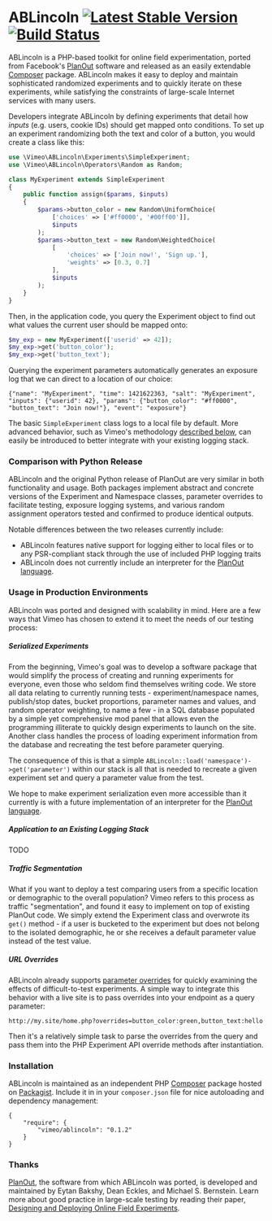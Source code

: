 # ABLincoln [![Latest Stable Version][version image]][packagist link] [![Build Status][build image]][build link]

[version image]: https://poser.pugx.org/vimeo/ablincoln/v/stable.svg
[packagist link]: https://packagist.org/packages/vimeo/ablincoln
[build image]: https://travis-ci.org/vimeo/ABLincoln.svg?branch=master
[build link]: https://travis-ci.org/vimeo/ABLincoln

ABLincoln is a PHP-based toolkit for online field experimentation, ported from
Facebook's [PlanOut][] software and released as an easily extendable
[Composer][installation] package. ABLincoln makes it easy to deploy and
maintain sophisticated randomized experiments and to quickly iterate on these
experiments, while satisfying the constraints of large-scale Internet services
with many users.

[PlanOut]: http://facebook.github.io/planout/
[installation]: #installation

Developers integrate ABLincoln by defining experiments that detail how _inputs_
(e.g. users, cookie IDs) should get mapped onto conditions. To set up an
experiment randomizing both the text and color of a button, you would create a
class like this:

```php
use \Vimeo\ABLincoln\Experiments\SimpleExperiment;
use \Vimeo\ABLincoln\Operators\Random as Random;

class MyExperiment extends SimpleExperiment
{
    public function assign($params, $inputs)
    {
        $params->button_color = new Random\UniformChoice(
            ['choices' => ['#ff0000', '#00ff00']],
            $inputs
        );
        $params->button_text = new Random\WeightedChoice(
            [
                'choices' => ['Join now!', 'Sign up.'],
                'weights' => [0.3, 0.7]
            ],
            $inputs
        );
    }
}
```

Then, in the application code, you query the Experiment object to find out what
values the current user should be mapped onto:

```php
$my_exp = new MyExperiment(['userid' => 42]);
$my_exp->get('button_color');
$my_exp->get('button_text');
```

Querying the experiment parameters automatically generates an exposure log that
we can direct to a location of our choice:

```
{"name": "MyExperiment", "time": 1421622363, "salt": "MyExperiment", "inputs": {"userid": 42}, "params": {"button_color": "#ff0000", "button_text": "Join now!"}, "event": "exposure"}
```

The basic `SimpleExperiment` class logs to a local file by default. More
advanced behavior, such as Vimeo's methodology [described below][logging], can
easily be introduced to better integrate with your existing logging stack.

[logging]: #application-to-an-existing-logging-stack

### Comparison with Python Release

ABLincoln and the original Python release of PlanOut are very similar in both
functionality and usage. Both packages implement abstract and concrete versions
of the Experiment and Namespace classes, parameter overrides to facilitate
testing, exposure logging systems, and various random assignment operators
tested and confirmed to produce identical outputs.

Notable differences between the two releases currently include:
  - ABLincoln features native support for logging either to local files or
  to any PSR-compliant stack through the use of included PHP logging traits
  - ABLincoln does not currently include an interpreter for the
  [PlanOut language][].

[PlanOut language]: http://facebook.github.io/planout/docs/planout-language.html

### Usage in Production Environments

ABLincoln was ported and designed with scalability in mind. Here are a few ways
that Vimeo has chosen to extend it to meet the needs of our testing process:

##### Serialized Experiments

From the beginning, Vimeo's goal was to develop a software package that would
simplify the process of creating and running experiments for everyone, even
those who seldom find themselves writing code. We store all data relating to
currently running tests - experiment/namespace names, publish/stop dates,
bucket proportions, parameter names and values, and random operator weighting,
to name a few - in a SQL database populated by a simple yet comprehensive
mod panel that allows even the programming illiterate to quickly design
experiments to launch on the site. Another class handles the process of loading
experiment information from the database and recreating the test before
parameter querying.

The consequence of this is that a simple
`ABLincoln::load('namespace')->get('parameter')` within our stack is all that
is needed to recreate a given experiment set and query a parameter value from
the test.

We hope to make experiment serialization even more accessible than it
currently is with a future implementation of an interpreter for the
[PlanOut language][].

##### Application to an Existing Logging Stack

TODO

##### Traffic Segmentation

What if you want to deploy a test comparing users from a specific location or
demographic to the overall population? Vimeo refers to this process as traffic
"segmentation", and found it easy to implement on top of existing PlanOut code.
We simply extend the Experiment class and overwrote its `get()` method - if a
user is bucketed to the experiment but does not belong to the isolated
demographic, he or she receives a default parameter value instead of the
test value.

##### URL Overrides

ABLincoln already supports [parameter overrides][] for quickly examining the
effects of difficult-to-test experiments. A simple way to integrate this
behavior with a live site is to pass overrides into your endpoint as a query
parameter:

```
http://my.site/home.php?overrides=button_color:green,button_text:hello
```

Then it's a relatively simple task to parse the overrides from the query and
pass them into the PHP Experiment API override methods after instantiation.

[parameter overrides]: http://facebook.github.io/planout/docs/testing.html

### Installation

ABLincoln is maintained as an independent PHP [Composer][] package hosted on
[Packagist][]. Include it in in your `composer.json` file for nice autoloading
and dependency management:

```
{
    "require": {
        "vimeo/ablincoln": "0.1.2"
    }
}
```

[Composer]: https://getcomposer.org/
[Packagist]: https://packagist.org/packages/vimeo/ablincoln

### Thanks

[PlanOut][], the software from which ABLincoln was ported, is developed and
maintained by Eytan Bakshy, Dean Eckles, and Michael S. Bernstein. Learn more
about good practice in large-scale testing by reading their paper,
[Designing and Deploying Online Field Experiments][PlanOut Paper].

[PlanOut]: https://github.com/facebook/planout
[PlanOut Paper]: http://www-personal.umich.edu/~ebakshy/planout.pdf